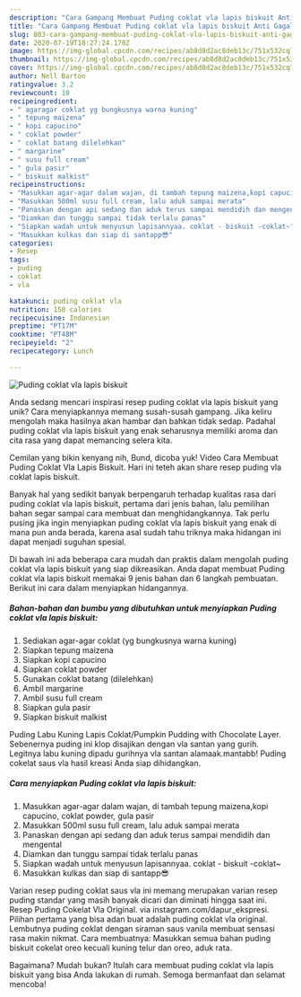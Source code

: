 ```yaml
---
description: "Cara Gampang Membuat Puding coklat vla lapis biskuit Anti Gagal"
title: "Cara Gampang Membuat Puding coklat vla lapis biskuit Anti Gagal"
slug: 803-cara-gampang-membuat-puding-coklat-vla-lapis-biskuit-anti-gagal
date: 2020-07-19T18:27:24.170Z
image: https://img-global.cpcdn.com/recipes/ab8d8d2ac8deb13c/751x532cq70/puding-coklat-vla-lapis-biskuit-foto-resep-utama.jpg
thumbnail: https://img-global.cpcdn.com/recipes/ab8d8d2ac8deb13c/751x532cq70/puding-coklat-vla-lapis-biskuit-foto-resep-utama.jpg
cover: https://img-global.cpcdn.com/recipes/ab8d8d2ac8deb13c/751x532cq70/puding-coklat-vla-lapis-biskuit-foto-resep-utama.jpg
author: Nell Barton
ratingvalue: 3.2
reviewcount: 10
recipeingredient:
- " agaragar coklat yg bungkusnya warna kuning"
- " tepung maizena"
- " kopi capucino"
- " coklat powder"
- " coklat batang dilelehkan"
- " margarine"
- " susu full cream"
- " gula pasir"
- " biskuit malkist"
recipeinstructions:
- "Masukkan agar-agar dalam wajan, di tambah tepung maizena,kopi capucino, coklat powder, gula pasir"
- "Masukkan 500ml susu full cream, lalu aduk sampai merata"
- "Panaskan dengan api sedang dan aduk terus sampai mendidih dan mengental"
- "Diamkan dan tunggu sampai tidak terlalu panas"
- "Siapkan wadah untuk menyusun lapisannyaa. coklat - biskuit -coklat~"
- "Masukkan kulkas dan siap di santapp😎"
categories:
- Resep
tags:
- puding
- coklat
- vla

katakunci: puding coklat vla 
nutrition: 158 calories
recipecuisine: Indonesian
preptime: "PT17M"
cooktime: "PT48M"
recipeyield: "2"
recipecategory: Lunch

---
```



![Puding coklat vla lapis biskuit](https://img-global.cpcdn.com/recipes/ab8d8d2ac8deb13c/751x532cq70/puding-coklat-vla-lapis-biskuit-foto-resep-utama.jpg)

Anda sedang mencari inspirasi resep puding coklat vla lapis biskuit yang unik? Cara menyiapkannya memang susah-susah gampang. Jika keliru mengolah maka hasilnya akan hambar dan bahkan tidak sedap. Padahal puding coklat vla lapis biskuit yang enak seharusnya memiliki aroma dan cita rasa yang dapat memancing selera kita.

Cemilan yang bikin kenyang nih, Bund, dicoba yuk! Video Cara Membuat Puding Coklat Vla Lapis Biskuit. Hari ini teteh akan share resep puding vla coklat lapis biskuit.

Banyak hal yang sedikit banyak berpengaruh terhadap kualitas rasa dari puding coklat vla lapis biskuit, pertama dari jenis bahan, lalu pemilihan bahan segar sampai cara membuat dan menghidangkannya. Tak perlu pusing jika ingin menyiapkan puding coklat vla lapis biskuit yang enak di mana pun anda berada, karena asal sudah tahu triknya maka hidangan ini dapat menjadi suguhan spesial.


Di bawah ini ada beberapa cara mudah dan praktis dalam mengolah puding coklat vla lapis biskuit yang siap dikreasikan. Anda dapat membuat Puding coklat vla lapis biskuit memakai 9 jenis bahan dan 6 langkah pembuatan. Berikut ini cara dalam menyiapkan hidangannya.

<!--inarticleads1-->

##### Bahan-bahan dan bumbu yang dibutuhkan untuk menyiapkan Puding coklat vla lapis biskuit:

1. Sediakan  agar-agar coklat (yg bungkusnya warna kuning)
1. Siapkan  tepung maizena
1. Siapkan  kopi capucino
1. Siapkan  coklat powder
1. Gunakan  coklat batang (dilelehkan)
1. Ambil  margarine
1. Ambil  susu full cream
1. Siapkan  gula pasir
1. Siapkan  biskuit malkist


Puding Labu Kuning Lapis Coklat/Pumpkin Pudding with Chocolate Layer. Sebenernya puding ini klop disajikan dengan vla santan yang gurih. Legitnya labu kuning dipadu gurihnya vla santan alamaak.mantabb! Puding cokelat saus vla hasil kreasi Anda siap dihidangkan. 

<!--inarticleads2-->

##### Cara menyiapkan Puding coklat vla lapis biskuit:

1. Masukkan agar-agar dalam wajan, di tambah tepung maizena,kopi capucino, coklat powder, gula pasir
1. Masukkan 500ml susu full cream, lalu aduk sampai merata
1. Panaskan dengan api sedang dan aduk terus sampai mendidih dan mengental
1. Diamkan dan tunggu sampai tidak terlalu panas
1. Siapkan wadah untuk menyusun lapisannyaa. coklat - biskuit -coklat~
1. Masukkan kulkas dan siap di santapp😎


Varian resep puding coklat saus vla ini memang merupakan varian resep puding standar yang masih banyak dicari dan diminati hingga saat ini. Resep Puding Cokelat Vla Original. via instagram.com/dapur_ekspresi. Pilihan pertama yang bisa adan buat adalah puding coklat vla original. Lembutnya puding coklat dengan siraman saus vanila membuat sensasi rasa makin nikmat. Cara membuatnya: Masukkan semua bahan puding biskuit cokelat oreo kecuali kuning telur dan oreo, aduk rata. 

Bagaimana? Mudah bukan? Itulah cara membuat puding coklat vla lapis biskuit yang bisa Anda lakukan di rumah. Semoga bermanfaat dan selamat mencoba!
